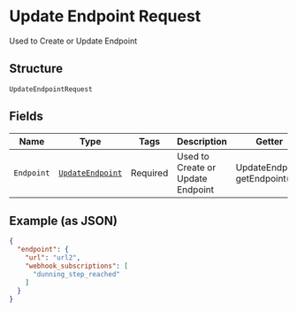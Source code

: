 
# Update Endpoint Request

Used to Create or Update Endpoint

## Structure

`UpdateEndpointRequest`

## Fields

| Name | Type | Tags | Description | Getter | Setter |
|  --- | --- | --- | --- | --- | --- |
| `Endpoint` | [`UpdateEndpoint`](../../doc/models/update-endpoint.md) | Required | Used to Create or Update Endpoint | UpdateEndpoint getEndpoint() | setEndpoint(UpdateEndpoint endpoint) |

## Example (as JSON)

```json
{
  "endpoint": {
    "url": "url2",
    "webhook_subscriptions": [
      "dunning_step_reached"
    ]
  }
}
```

